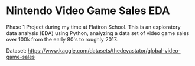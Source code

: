 # Nintendo Video Game Sales EDA

Phase 1 Project during my time at Flatiron School. This is an exploratory data analysis (EDA) using Python, analyzing a data set of video game sales over 100k from the early 80's to roughly 2017.

Dataset: https://www.kaggle.com/datasets/thedevastator/global-video-game-sales
